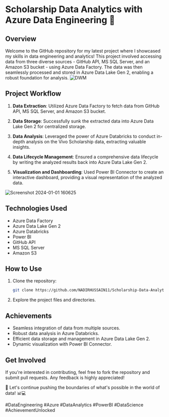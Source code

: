 # Scholarship Data Analytics with Azure Data Engineering 🚀

## Overview

Welcome to the GitHub repository for my latest project where I showcased my skills in data engineering and analytics! This project involved accessing data from three diverse sources - GitHub API, MS SQL Server, and an Amazon S3 bucket - using Azure Data Factory. The data was then seamlessly processed and stored in Azure Data Lake Gen 2, enabling a robust foundation for analysis.
![DWM](https://github.com/NADIRHUSSAIN11/Scholarship-Data-Analytics-with-Azure-Data-Engineering/assets/89727973/eff96f86-e08f-47a5-b6b9-3619d1ce13f9)

## Project Workflow

1. **Data Extraction**: Utilized Azure Data Factory to fetch data from GitHub API, MS SQL Server, and Amazon S3 bucket.
  
2. **Data Storage**: Successfully sunk the extracted data into Azure Data Lake Gen 2 for centralized storage.

3. **Data Analysis**: Leveraged the power of Azure Databricks to conduct in-depth analysis on the Vivo Scholarship data, extracting valuable insights.

4. **Data Lifecycle Management**: Ensured a comprehensive data lifecycle by writing the analyzed results back into Azure Data Lake Gen 2.

5. **Visualization and Dashboarding**: Used Power BI Connector to create an interactive dashboard, providing a visual representation of the analyzed data.

   
![Screenshot 2024-01-01 160625](https://github.com/NADIRHUSSAIN11/Scholarship-Data-Analytics-with-Azure-Data-Engineering/assets/89727973/3eca3727-ce95-49de-8307-73a7d9ac9608)

## Technologies Used

- Azure Data Factory
- Azure Data Lake Gen 2
- Azure Databricks
- Power BI
- GitHub API
- MS SQL Server
- Amazon S3

## How to Use

1. Clone the repository:

   ```bash
   git clone https://github.com/NADIRHUSSAIN11/Scholarship-Data-Analytics-with-Azure-Data-Engineering.git
   ```

2. Explore the project files and directories.


## Achievements

- Seamless integration of data from multiple sources.
- Robust data analysis in Azure Databricks.
- Efficient data storage and management in Azure Data Lake Gen 2.
- Dynamic visualization with Power BI Connector.

## Get Involved

If you're interested in contributing, feel free to fork the repository and submit pull requests. Any feedback is highly appreciated!

🚀 Let's continue pushing the boundaries of what's possible in the world of data! 📊💻 

#DataEngineering #Azure #DataAnalytics #PowerBI #DataScience #AchievementUnlocked
